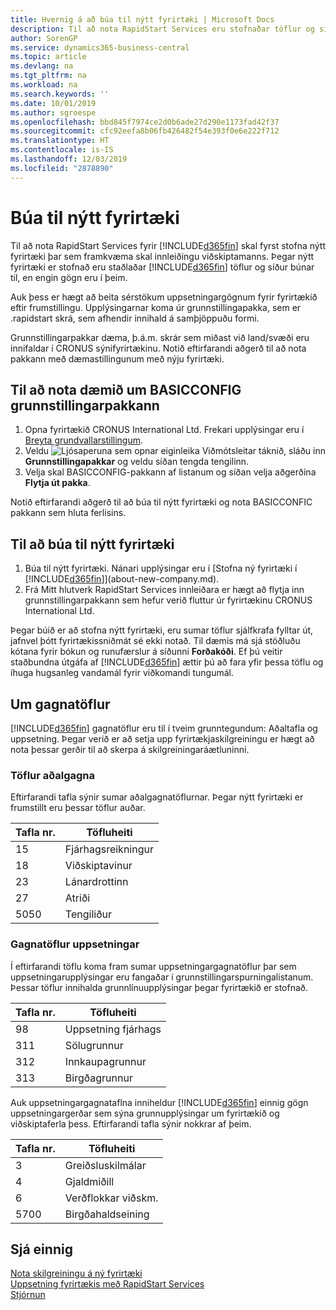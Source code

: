 ```yaml
---
title: Hvernig á að búa til nýtt fyrirtæki | Microsoft Docs
description: Til að nota RapidStart Services eru stofnaðar töflur og síður en engin gögn eru í þeim.
author: SorenGP
ms.service: dynamics365-business-central
ms.topic: article
ms.devlang: na
ms.tgt_pltfrm: na
ms.workload: na
ms.search.keywords: ''
ms.date: 10/01/2019
ms.author: sgroespe
ms.openlocfilehash: bbd845f7974ce2d0b6ade27d290e1173fad42f37
ms.sourcegitcommit: cfc92eefa8b06fb426482f54e393f0e6e222f712
ms.translationtype: HT
ms.contentlocale: is-IS
ms.lasthandoff: 12/03/2019
ms.locfileid: "2878890"
---
```

# <a name="create-a-new-company"></a>Búa til nýtt fyrirtæki
Til að nota RapidStart Services fyrir [!INCLUDE[d365fin](includes/d365fin_md.md)] skal fyrst stofna nýtt fyrirtæki þar sem framkvæma skal innleiðingu viðskiptamanns. Þegar nýtt fyrirtæki er stofnað eru staðlaðar [!INCLUDE[d365fin](includes/d365fin_md.md)] töflur og síður búnar til, en engin gögn eru í þeim.

Auk þess er hægt að beita sérstökum uppsetningargögnum fyrir fyrirtækið eftir frumstillingu. Upplýsingarnar koma úr grunnstillingapakka, sem er .rapidstart skrá, sem afhendir innihald á samþjöppuðu formi.  

Grunnstillingarpakkar dæma, þ.á.m. skrár sem miðast við land/svæði eru innifaldar í CRONUS sýnifyrirtækinu. Notið eftirfarandi aðgerð til að nota pakkann með dæmastillingunum með nýju fyrirtæki.  

## <a name="to-use-the-sample-basicconfig-configuration-package"></a>Til að nota dæmið um BASICCONFIG grunnstillingarpakkann  
1. Opna fyrirtækið CRONUS International Ltd. Frekari upplýsingar eru í [Breyta grundvallarstillingum](ui-change-basic-settings.md).
2. Veldu ![Ljósaperuna sem opnar eiginleika Viðmótsleitar](media/ui-search/search_small.png "Segðu mér hvað þú vilt gera") táknið, sláðu inn **Grunnstillingapakkar** og veldu síðan tengda tengilinn.  
3. Velja skal BASICCONFIG-pakkann af listanum og síðan velja aðgerðina **Flytja út pakka**.  

Notið eftirfarandi aðgerð til að búa til nýtt fyrirtæki og nota BASICCONFIC pakkann sem hluta ferlisins.  

## <a name="to-create-a-new-company"></a>Til að búa til nýtt fyrirtæki  
1. Búa til nýtt fyrirtæki. Nánari upplýsingar eru í [Stofna ný fyrirtæki í [!INCLUDE[d365fin](includes/d365fin_md.md)]](about-new-company.md).
2. Frá Mitt hlutverk RapidStart Services innleiðara er hægt að flytja inn grunnstillingarpakkann sem hefur verið fluttur úr fyrirtækinu CRONUS International Ltd.

Þegar búið er að stofna nýtt fyrirtæki, eru sumar töflur sjálfkrafa fylltar út, jafnvel þótt fyrirtækissniðmát sé ekki notað. Til dæmis má sjá stöðluðu kótana fyrir bókun og runufærslur á síðunni **Forðakóði**. Ef þú veitir staðbundna útgáfa af [!INCLUDE[d365fin](includes/d365fin_md.md)] ættir þú að fara yfir þessa töflu og íhuga hugsanleg vandamál fyrir viðkomandi tungumál.

## <a name="about-data-tables"></a>Um gagnatöflur
[!INCLUDE[d365fin](includes/d365fin_md.md)] gagnatöflur eru til í tveim grunntegundum: Aðaltafla og uppsetning. Þegar verið er að setja upp fyrirtækjaskilgreiningu er hægt að nota þessar gerðir til að skerpa á skilgreiningaráætluninni.  

### <a name="master-data-tables"></a>Töflur aðalgagna  
Eftirfarandi tafla sýnir sumar aðalgagnatöflurnar. Þegar nýtt fyrirtæki er frumstillt eru þessar töflur auðar.  

|Tafla nr.|Töfluheiti|  
|-------------------|--------------------|  
|15|Fjárhagsreikningur|  
|18|Viðskiptavinur|  
|23|Lánardrottinn|  
|27|Atriði|  
|5050|Tengiliður|  

### <a name="setup-data-tables"></a>Gagnatöflur uppsetningar  
Í eftirfarandi töflu koma fram sumar uppsetningargagnatöflur þar sem uppsetningarupplýsingar eru fangaðar í grunnstillingarspurningalistanum. Þessar töflur innihalda grunnlínuupplýsingar þegar fyrirtækið er stofnað.  

|Tafla nr.|Töfluheiti|  
|-------------------|--------------------|  
|98|Uppsetning fjárhags|  
|311|Sölugrunnur|  
|312|Innkaupagrunnur|  
|313|Birgðagrunnur|  

Auk uppsetningargagnataflna inniheldur [!INCLUDE[d365fin](includes/d365fin_md.md)] einnig gögn uppsetningargerðar sem sýna grunnupplýsingar um fyrirtækið og viðskiptaferla þess. Eftirfarandi tafla sýnir nokkrar af þeim.  

|Tafla nr.|Töfluheiti|  
|-------------------|--------------------|  
|3|Greiðsluskilmálar|  
|4|Gjaldmiðill|  
|6|Verðflokkar viðskm.|  
|5700|Birgðahaldseining|

  

## <a name="see-also"></a>Sjá einnig  
[Nota skilgreiningu á ný fyrirtæki](admin-apply-configuration-to-new-companies.md)  
[Uppsetning fyrirtækis með RapidStart Services](admin-set-up-a-company-with-rapidstart.md)  
[Stjórnun](admin-setup-and-administration.md)
